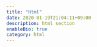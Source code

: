 ```yaml
---
title: "Html"
date: 2020-01-19T21:04:11+09:00
description: html section
enableBio: true
category: html
---
```

